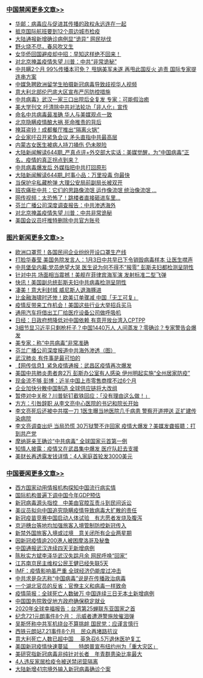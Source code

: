 <div class="catlist">
<h3><a href="https://github.com/fqnews/bnews/blob/master/cbnews/" target="_blank">中国禁闻</a><span><a href="https://github.com/fqnews/bnews/blob/master/cbnews/" target="_blank" rel="nofollow">更多文章>></a></span></h3>
<ul>
<li><a href="https://github.com/fqnews/bnews/blob/master/cbnews/20200323/1298460.md" target="_blank">华邮：病毒应与促进其传播的政权永远连在一起</a></li>


<li><a href="https://github.com/fqnews/bnews/blob/master/cbnews/20200323/1298454.md" target="_blank">抵京国际航班要到12个周边城市检疫</a></li>


<li><a href="https://github.com/fqnews/bnews/blob/master/cbnews/20200323/1298453.md" target="_blank">大陆通报新增确诊病例显“诡异” 网民挞伐</a></li>


<li><a href="https://github.com/fqnews/bnews/blob/master/cbnews/20200323/1298451.md" target="_blank">野火烧不尽，春风吹又生</a></li>


<li><a href="https://github.com/fqnews/bnews/blob/master/cbnews/20200323/1298441.md" target="_blank">女华侨回国避疫却中招：早知这样绝不回来！</a></li>


<li><a href="https://github.com/fqnews/bnews/blob/master/cbnews/20200323/1298422.md" target="_blank">对北京掩盖疫情失望 川普：中共“非常诡秘”</a></li>


<li><a href="https://github.com/fqnews/bnews/blob/master/cbnews/20200322/1298413.md" target="_blank">中共瞒2个月 99%传播本可免？ 甩锅美军未遂 再甩此国反火 追责 国际专家提连串方案</a></li>


<li><a href="https://github.com/fqnews/bnews/blob/master/cbnews/20200322/1298399.md" target="_blank">中媒急聘欧洲留学生拍摄新冠病毒导致歧视华人视频</a></li>


<li><a href="https://github.com/fqnews/bnews/blob/master/cbnews/20200322/1298393.md" target="_blank">意大利北部伦巴底大区宣布严厉防控措施</a></li>


<li><a href="https://github.com/fqnews/bnews/blob/master/cbnews/20200322/1298360.md" target="_blank">中共病毒》武汉一家三口出院后全复发 专家：可能假治癒</a></li>


<li><a href="https://github.com/fqnews/bnews/blob/master/comments/20200322/1298176.md" target="_blank">美大学刊文 吁清除中共对法轮功「非人化」宣传</a></li>


<li><a href="https://github.com/fqnews/bnews/blob/master/cbnews/20200322/1298229.md" target="_blank">命名中共病毒最准确 华人与美媒观点一致</a></li>


<li><a href="https://github.com/fqnews/bnews/blob/master/cbnews/20200322/1298228.md" target="_blank">北京隐瞒疫情酿大祸 死命推责的背后</a></li>


<li><a href="https://github.com/fqnews/bnews/blob/master/cbnews/20200322/1298227.md" target="_blank">掩耳盗铃！成都餐厅推出“隔离火锅”</a></li>


<li><a href="https://github.com/fqnews/bnews/blob/master/cbnews/20200322/1298226.md" target="_blank">企业家吁召开紧急会议 矛头直指中共最高层</a></li>


<li><a href="https://github.com/fqnews/bnews/blob/master/cbnews/20200322/1298225.md" target="_blank">内蒙古女医生被病人持刀捅伤 仍未脱险</a></li>


<li><a href="https://github.com/fqnews/bnews/blob/master/cbnews/20200322/1298218.md" target="_blank">大陆新闻解读644期_严真点评+外交部大实话：美媒觉醒，为“中国病毒”正名，疫情的真正拐点到来？</a></li>


<li><a href="https://github.com/fqnews/bnews/blob/master/cbnews/20200322/1298213.md" target="_blank">中共病毒爆发后 外媒指把中共打回原形</a></li>


<li><a href="https://github.com/fqnews/bnews/blob/master/cbnews/20200322/1298208.md" target="_blank">大陆新闻解读644期_时事小品：万里投毒 你最快</a></li>


<li><a href="https://github.com/fqnews/bnews/blob/master/cbnews/20200322/1298204.md" target="_blank">当保护伞私藏枪弹 大理公安局前副局长被双开</a></li>


<li><a href="https://github.com/fqnews/bnews/blob/master/cbnews/20200322/1298203.md" target="_blank">班农痛批中共：它们的思路像流氓 运作像流氓 统治像流氓 …</a></li>


<li><a href="https://github.com/fqnews/bnews/blob/master/cbnews/20200322/1298202.md" target="_blank">网传视频：太恐怖了！跳楼者直接砸进车里…</a></li>


<li><a href="https://github.com/fqnews/bnews/blob/master/cbnews/20200322/1298191.md" target="_blank">芬兰广播公司深度调查报告：中共渗透海外</a></li>


<li><a href="https://github.com/fqnews/bnews/blob/master/cbnews/20200322/1298190.md" target="_blank">对北京掩盖疫情失望 川普：中共非常诡秘</a></li>


<li><a href="https://github.com/fqnews/bnews/blob/master/cbnews/20200322/1298178.md" target="_blank">美国会议员吁推特删除中共官方账号</a></li>



</ul>
</div>
<div class="catlist">
<h3><a href="https://github.com/fqnews/bnews/blob/master/topimagenews/" target="_blank">图片新闻</a><span><a href="https://github.com/fqnews/bnews/blob/master/topimagenews/" target="_blank" rel="nofollow">更多文章>></a></span></h3>
<ul>
<li><a href="https://github.com/fqnews/bnews/blob/master/topimagenews/20200322/1298400.md" target="_blank">欧洲口罩荒！各国民间企业纷纷开设口罩生产线</a></li>


<li><a href="https://github.com/fqnews/bnews/blob/master/topimagenews/20200322/1298376.md" target="_blank">打脸华春莹 美国务院发言人：1月3日中共早已下令销毁病毒样本 让医生噤声</a></li>


<li><a href="https://github.com/fqnews/bnews/blob/master/topimagenews/20200322/1298247.md" target="_blank">中共堡垒内幕:党员绝望大哭 医生说为何不得不“报零” 彭斯夫妇都检测呈阴性</a></li>


<li><a href="https://github.com/fqnews/bnews/blob/master/topimagenews/20200322/1298236.md" target="_blank">针对中共 场面相当震撼！美舰在菲律宾海军演 发射标准二型飞弹</a></li>


<li><a href="https://github.com/fqnews/bnews/blob/master/topimagenews/20200322/1298145.md" target="_blank">快讯！美国副总统彭斯夫妇中共病毒检测呈阴性</a></li>


<li><a href="https://github.com/fqnews/bnews/blob/master/topimagenews/20200322/1298052.md" target="_blank">凄美！意大利封城 威尼斯人退海豚进</a></li>


<li><a href="https://github.com/fqnews/bnews/blob/master/topimagenews/20200322/1298011.md" target="_blank">比金融海啸时还惨！欧美订单骤减 中国「无工可复」</a></li>


<li><a href="https://github.com/fqnews/bnews/blob/master/topimagenews/20200322/1297908.md" target="_blank">疫情反带来工作机会！美国这些行业大举招兵买马</a></li>


<li><a href="https://github.com/fqnews/bnews/blob/master/topimagenews/20200321/1297882.md" target="_blank">通用汽车将借出工厂给医疗设备公司做呼吸机</a></li>


<li><a href="https://github.com/fqnews/bnews/blob/master/topimagenews/20200321/1297881.md" target="_blank">日经：日政府想降低对中国依赖 有意开放台湾入CPTPP</a></li>


<li><a href="https://github.com/fqnews/bnews/blob/master/topimagenews/20200321/1297836.md" target="_blank">3细节显习近平只剩枪杆子？中国1440万人 人间蒸发？零确诊？专家警告会爆发</a></li>


<li><a href="https://github.com/fqnews/bnews/blob/master/comments/20200321/1297635.md" target="_blank">美专家：称“中共病毒”非常准确</a></li>


<li><a href="https://github.com/fqnews/bnews/blob/master/comments/20200321/1297805.md" target="_blank">芬兰广播公司深度报道中共海外渗透（图）</a></li>


<li><a href="https://github.com/fqnews/bnews/blob/master/topimagenews/20200321/1297791.md" target="_blank">武汉肺炎 有件事是最可怕的</a></li>


<li><a href="https://github.com/fqnews/bnews/blob/master/topimagenews/20200321/1297747.md" target="_blank">【网传信息】紧急疫情通报：武昌区疫情再次爆发</a></li>


<li><a href="https://github.com/fqnews/bnews/blob/master/topimagenews/20200321/1297545.md" target="_blank">美国中共肺炎患者奔2万 彭斯办公室有人感染 伊州明起实施“全州居家防疫”</a></li>


<li><a href="https://github.com/fqnews/bnews/blob/master/topimagenews/20200321/1297345.md" target="_blank">现金流不够 彭博：近半中国上市零售商撑不过6个月</a></li>


<li><a href="https://github.com/fqnews/bnews/blob/master/topimagenews/20200321/1297344.md" target="_blank">企业加快分散中国制造 全球供应链将大改组</a></li>


<li><a href="https://github.com/fqnews/bnews/blob/master/topimagenews/20200321/1297337.md" target="_blank">暂停对中关税？川普斩钉截铁回应：「没有理由这么做！」</a></li>


<li><a href="https://github.com/fqnews/bnews/blob/master/topimagenews/20200320/1297317.md" target="_blank">方方：引咎辞职 从李文亮中心医院的书记和院长开始</a></li>


<li><a href="https://github.com/fqnews/bnews/blob/master/topimagenews/20200320/1297316.md" target="_blank">李文亮死后还被中共摆一刀 1医生曝当地医院几千病患 警察开道押送 正扩建传染病院</a></li>


<li><a href="https://github.com/fqnews/bnews/blob/master/topimagenews/20200320/1297157.md" target="_blank">李文亮调查出炉 当局恐慌 30万狱警不许回家 疫情大爆发？美媒发聋振聩：打到共产党</a></li>


<li><a href="https://github.com/fqnews/bnews/blob/master/topimagenews/20200320/1297144.md" target="_blank">摩纳哥亲王确诊“中共病毒” 全球国家元首第一例</a></li>


<li><a href="https://github.com/fqnews/bnews/blob/master/topimagenews/20200320/1297104.md" target="_blank">知情人披露：疫情又在武昌集中爆发 医疗队赶去支援</a></li>


<li><a href="https://github.com/fqnews/bnews/blob/master/topimagenews/20200320/1296975.md" target="_blank">美财长再透露发钱详情：4人家庭首轮发3000美元</a></li>



</ul>
</div>
<div class="catlist">
<h3><a href="https://github.com/fqnews/bnews/blob/master/headline/" target="_blank">中国要闻</a><span><a href="https://github.com/fqnews/bnews/blob/master/headline/" target="_blank" rel="nofollow">更多文章>></a></span></h3>
<ul>
<li><a href="https://github.com/fqnews/bnews/blob/master/headline/20200323/1298435.md" target="_blank">西方国家动用情报机构探知中国流行病实情</a></li>


<li><a href="https://github.com/fqnews/bnews/blob/master/headline/20200323/1298434.md" target="_blank">国际机构普遍下调中国今年GDP预估</a></li>


<li><a href="https://github.com/fqnews/bnews/blob/master/headline/20200322/1298390.md" target="_blank">新冠病毒源头指控　中美由官腔互责斗到民间诉讼</a></li>


<li><a href="https://github.com/fqnews/bnews/blob/master/headline/20200322/1298389.md" target="_blank">美议员拟向中国追究隐瞒疫情导致病毒大扩散的责任</a></li>


<li><a href="https://github.com/fqnews/bnews/blob/master/headline/20200322/1298388.md" target="_blank">新冠疫苗竞赛中国启动人体试验　有志愿者发烧及腹泻</a></li>


<li><a href="https://github.com/fqnews/bnews/blob/master/headline/20200322/1298387.md" target="_blank">京沪穗台等地均加强旅客入境管制防控新冠传入</a></li>


<li><a href="https://github.com/fqnews/bnews/blob/master/headline/20200322/1298386.md" target="_blank">新禁外国旅客入境或过境　意关闭所有企业两星期</a></li>


<li><a href="https://github.com/fqnews/bnews/blob/master/headline/20200322/1298385.md" target="_blank">因新冠疫情逾200港人被困摩洛哥及秘鲁</a></li>


<li><a href="https://github.com/fqnews/bnews/blob/master/headline/20200322/1298325.md" target="_blank">中国通报武汉连续四天无新增病例</a></li>


<li><a href="https://github.com/fqnews/bnews/blob/master/headline/20200322/1297983.md" target="_blank">陈秋实方斌李泽华武汉失踪月余 网民呼唤“回家”</a></li>


<li><a href="https://github.com/fqnews/bnews/blob/master/headline/20200322/1297982.md" target="_blank">江苏南京民主维权公民王健已经失联5天</a></li>


<li><a href="https://github.com/fqnews/bnews/blob/master/headline/20200322/1297981.md" target="_blank">IMF：疫情影响虽严重 全球经济仍能度过冲击</a></li>


<li><a href="https://github.com/fqnews/bnews/blob/master/headline/20200322/1297980.md" target="_blank">中共求是杂志称“中国病毒”说是在传播政治病毒</a></li>


<li><a href="https://github.com/fqnews/bnews/blob/master/headline/20200322/1297919.md" target="_blank">一个湖北官员的反省：官僚主义和病毒一样致命</a></li>


<li><a href="https://github.com/fqnews/bnews/blob/master/headline/20200322/1297918.md" target="_blank">疫情简报：全球死亡人数破万 中国连续三日无本土新增病例</a></li>


<li><a href="https://github.com/fqnews/bnews/blob/master/headline/20200322/1297917.md" target="_blank">中国国务院敦促地方政府确保稳定就业</a></li>


<li><a href="https://github.com/fqnews/bnews/blob/master/headline/20200322/1297916.md" target="_blank">2020年全球幸福报告：台湾第25蝉联东亚国家之首</a></li>


<li><a href="https://github.com/fqnews/bnews/blob/master/headline/20200322/1297915.md" target="_blank">纪念721元朗事件8个月： 示威者遭港警施放催泪弹</a></li>


<li><a href="https://github.com/fqnews/bnews/blob/master/headline/20200322/1297914.md" target="_blank">吴斯怀称中共军机绕台不算挑衅 国民党：应谨言慎行</a></li>


<li><a href="https://github.com/fqnews/bnews/blob/master/headline/20200321/1297903.md" target="_blank">西铁元朗站7.21事件8个月　民众再堵路抗议</a></li>


<li><a href="https://github.com/fqnews/bnews/blob/master/headline/20200321/1297893.md" target="_blank">意大利死亡人数已超中国　  英急召6.5万退休医护复工</a></li>


<li><a href="https://github.com/fqnews/bnews/blob/master/headline/20200321/1297892.md" target="_blank">美国新冠疫情快速蔓延　　特朗普宣布纽约州为「重大灾区」</a></li>


<li><a href="https://github.com/fqnews/bnews/blob/master/headline/20200321/1297891.md" target="_blank">美研究指新冠病毒非纯针对长者　年青群患染比率最大</a></li>


<li><a href="https://github.com/fqnews/bnews/blob/master/headline/20200321/1297890.md" target="_blank">4人违反家居检疫令被送禁闭营隔离</a></li>


<li><a href="https://github.com/fqnews/bnews/blob/master/headline/20200321/1297889.md" target="_blank">大陆新增41宗境外输入新冠病毒确诊个案</a></li>



</ul>
</div>